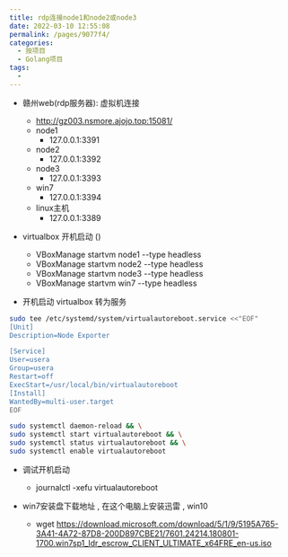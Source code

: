 ```yaml
---
title: rdp连接node1和node2或node3
date: 2022-03-10 12:55:08
permalink: /pages/9077f4/
categories:
  - 按项目
  - Golang项目
tags:
  - 
---
```


* 赣州web(rdp服务器): 虚拟机连接 
  * http://gz003.nsmore.ajojo.top:15081/
  * node1
    * 127.0.0.1:3391
  * node2
    * 127.0.0.1:3392
  * node3
    * 127.0.0.1:3393
  * win7
    * 127.0.0.1:3394
  * linux主机
    * 127.0.0.1:3389


* virtualbox 开机启动 ()
  * VBoxManage startvm node1 --type headless
  * VBoxManage startvm node2 --type headless
  * VBoxManage startvm node3 --type headless
  * VBoxManage startvm win7 --type headless


*  开机启动 virtualbox 转为服务
``` bash
sudo tee /etc/systemd/system/virtualautoreboot.service <<"EOF"
[Unit]
Description=Node Exporter

[Service]
User=usera
Group=usera
Restart=off
ExecStart=/usr/local/bin/virtualautoreboot 
[Install]
WantedBy=multi-user.target
EOF

sudo systemctl daemon-reload && \
sudo systemctl start virtualautoreboot && \
sudo systemctl status virtualautoreboot && \
sudo systemctl enable virtualautoreboot
```

* 调试开机启动
  * journalctl -xefu virtualautoreboot


* win7安装盘下载地址 , 在这个电脑上安装迅雷 , win10
  * wget https://download.microsoft.com/download/5/1/9/5195A765-3A41-4A72-87D8-200D897CBE21/7601.24214.180801-1700.win7sp1_ldr_escrow_CLIENT_ULTIMATE_x64FRE_en-us.iso



